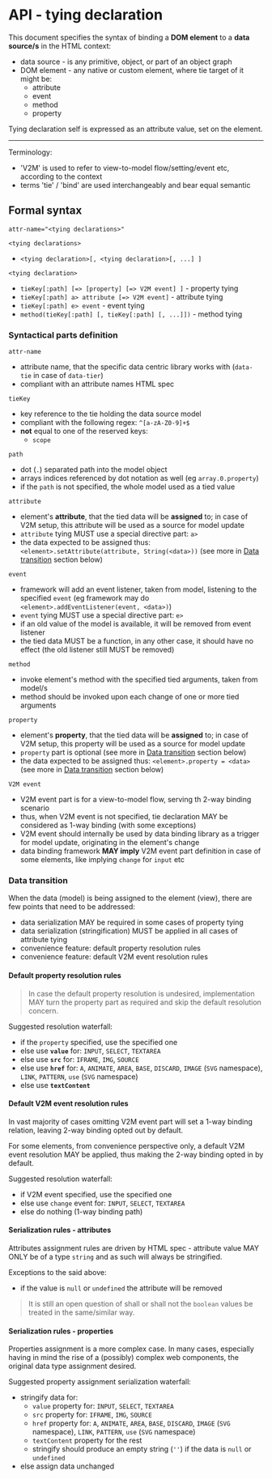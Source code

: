 # API - tying declaration

This document specifies the syntax of binding a __DOM element__ to a __data source/s__ in the HTML context:
- data source - is any primitive, object, or part of an object graph
- DOM element - any native or custom element, where tie target of it might be:
  - attribute
  - event
  - method
  - property

Tying declaration self is expressed as an attribute value, set on the element.

---

Terminology:
- 'V2M' is used to refer to view-to-model flow/setting/event etc, according to the context
- terms 'tie' / 'bind' are used interchangeably and bear equal semantic

## Formal syntax



`attr-name="<tying declarations>"`

`<tying declarations>`
- `<tying declaration>[, <tying declaration>[, ...] ]`

`<tying declaration>`
- `tieKey[:path] [=> [property] [=> V2M event] ]` - property tying
- `tieKey[:path] a> attribute [=> V2M event]` - attribute tying
- `tieKey[:path] e> event` - event tying
- `method(tieKey[:path] [, tieKey[:path] [, ...]])` - method tying

### Syntactical parts definition

`attr-name`
- attribute name, that the specific data centric library works with (`data-tie` in case of `data-tier`)
- compliant with an attribute names HTML spec

`tieKey`
- key reference to the tie holding the data source model
- compliant with the following regex: `^[a-zA-Z0-9]+$`
- __not__ equal to one of the reserved keys:
  - `scope`

`path`
- dot (`.`) separated path into the model object
- arrays indices referenced by dot notation as well (eg `array.0.property`)
- if the `path` is not specified, the whole model used as a tied value

`attribute`
- element's __attribute__, that the tied data will be __assigned__ to; in case of V2M setup, this attribute will be used as a source for model update
- `attribute` tying MUST use a special directive part: `a>`
- the data expected to be assigned thus: `<element>.setAttribute(attribute, String(<data>))` (see more in [Data transition](#data-transition) section below)

`event`
- framework will add an event listener, taken from model, listening to the specified `event` (eg framework may do `<element>.addEventListener(event, <data>)`)
- `event` tying MUST use a special directive part: `e>`
- if an old value of the model is available, it will be removed from event listener
- the tied data MUST be a function, in any other case, it should have no effect (the old listener still MUST be removed)

`method`
- invoke element's method with the specified tied arguments, taken from model/s
- method should be invoked upon each change of one or more tied arguments

`property`
- element's __property__, that the tied data will be __assigned__ to; in case of V2M setup, this property will be used as a source for model update
- `property` part is optional (see more in [Data transition](#data-transition) section below)
- the data expected to be assigned thus: `<element>.property = <data>` (see more in [Data transition](#data-transition) section below)

`V2M event`
- V2M event part is for a view-to-model flow, serving th 2-way binding scenario
- thus, when V2M event is not specified, tie declaration MAY be considered as 1-way binding (with some exceptions)
- V2M event should internally be used by data binding library as a trigger for model update, originating in the element's change
- data binding framework __MAY imply__ V2M event part definition in case of some elements, like implying `change` for `input` etc

### Data transition

When the data (model) is being assigned to the element (view), there are few points that need to be addressed:
- data serialization MAY be required in some cases of property tying
- data serialization (stringification) MUST be applied in all cases of attribute tying
- convenience feature: default property resolution rules
- convenience feature: default V2M event resolution rules

#### Default property resolution rules

> In case the default property resolution is undesired, implementation MAY turn the property part as required and skip the default resolution concern.

Suggested resolution waterfall:
- if the `property` specified, use the specified one
- else use __`value`__ for: `INPUT`, `SELECT`, `TEXTAREA`
- else use __`src`__ for: `IFRAME`, `IMG`, `SOURCE`
- else use __`href`__ for: `A`, `ANIMATE`, `AREA`, `BASE`, `DISCARD`, `IMAGE` (`SVG` namespace), `LINK`, `PATTERN`, `use` (`SVG` namespace)
- else use __`textContent`__

#### Default V2M event resolution rules

In vast majority of cases omitting V2M event part will set a 1-way binding relation, leaving 2-way binding opted out by default.

For some elements, from convenience perspective only, a default V2M event resolution MAY be applied, thus making the 2-way binding opted in by default.

Suggested resolution waterfall:
- if V2M event specified, use the specified one
- else use `change` event for: `INPUT`, `SELECT`, `TEXTAREA`
- else do nothing (1-way binding path)

#### Serialization rules - attributes

Attributes assignment rules are driven by HTML spec - attribute value MAY ONLY be of a type `string` and as such will always be stringified.

Exceptions to the said above:
- if the value is `null` or `undefined` the attribute will be removed

> It is still an open question of shall or shall not the `boolean` values be treated in the same/similar way.

#### Serialization rules - properties

Properties assignment is a more complex case. In many cases, especially having in mind the rise of a (possibly) complex web components, the original data type assignment desired.

Suggested property assignment serialization waterfall:
- stringify data for:
  - `value` property for: `INPUT`, `SELECT`, `TEXTAREA`
  - `src` property for: `IFRAME`, `IMG`, `SOURCE`
  - `href` property for: `A`, `ANIMATE`, `AREA`, `BASE`, `DISCARD`, `IMAGE` (`SVG` namespace), `LINK`, `PATTERN`, `use` (`SVG` namespace)
  - `textContent` property for the rest
  - stringify should produce an empty string (`''`) if the data is `null` or `undefined`
- else assign data unchanged
